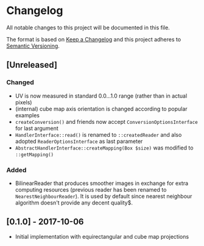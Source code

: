 # Changelog
All notable changes to this project will be documented in this file.

The format is based on [Keep a Changelog](http://keepachangelog.com/en/1.0.0/)
and this project adheres to [Semantic Versioning](http://semver.org/spec/v2.0.0.html).

## [Unreleased]
### Changed
- UV is now measured in standard 0.0...1.0 range (rather than in 
actual pixels)
- (internal) cube map axis orientation is changed according to popular
examples
- `createConversion()` and friends now accept 
`ConversionOptionsInterface` for last argument
- `HandlerInterface::read()` is renamed to `::createdReader` and also
adopted `ReaderOptionsInterface` as last parameter
- `AbstractHandlerInterface::createMapping(Box $size)` was
modified to `::getMapping()`

### Added
- BilinearReader that produces smoother images in exchange for extra
computing resources (previous reader has been renamed to 
`NearestNeighbourReader`). It is used by default since nearest 
neighbour algorithm doesn't provide any decent quality$.

## [0.1.0] - 2017-10-06
- Initial implementation with equirectangular and cube map projections
